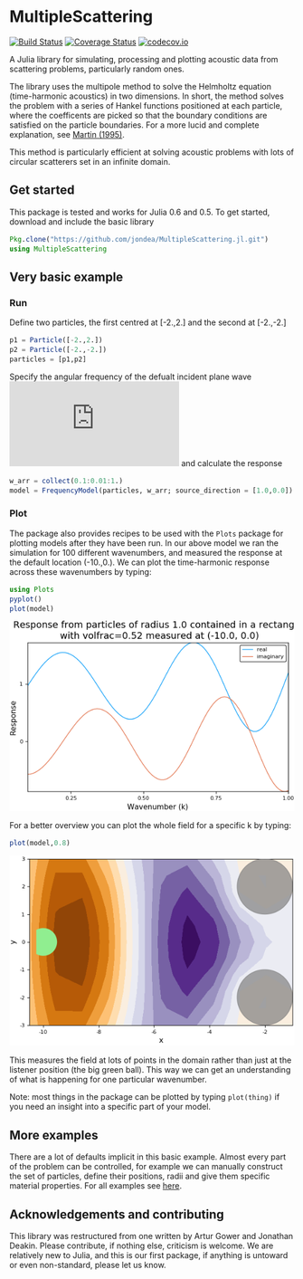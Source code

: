 # MultipleScattering

[![Build Status](https://travis-ci.org/jondea/MultipleScattering.jl.svg?branch=master)](https://travis-ci.org/jondea/MultipleScattering.jl)
[![Coverage Status](https://coveralls.io/repos/github/jondea/MultipleScattering.jl/badge.svg?branch=master)](https://coveralls.io/github/jondea/MultipleScattering.jl?branch=master)
[![codecov.io](http://codecov.io/github/jondea/MultipleScattering.jl/coverage.svg?branch=master)](http://codecov.io/github/jondea/MultipleScattering.jl?branch=master)

A Julia library for simulating, processing and plotting acoustic data from
scattering problems, particularly random ones.

The library uses the multipole method to solve the Helmholtz equation
(time-harmonic acoustics) in two dimensions.
In short, the method solves the problem with a series of Hankel functions
positioned at each particle, where the coefficents are picked so that the
boundary conditions are satisfied on the particle boundaries.
For a more lucid and complete explanation, see [Martin (1995)](https://pdfs.semanticscholar.org/8bd3/38ec62affc5c89592a9d6d13f1ee6a7d7e53.pdf).

This method is particularly efficient at solving acoustic problems with lots of
circular scatterers set in an infinite domain.

## Get started
This package is tested and works for Julia 0.6 and 0.5.
To get started, download and include the basic library
```julia
Pkg.clone("https://github.com/jondea/MultipleScattering.jl.git")
using MultipleScattering
```

## Very basic example
### Run
Define two particles, the first centred at [-2.,2.] and the second at [-2.,-2.]
```julia
p1 = Particle([-2.,2.])
p2 = Particle([-2.,-2.])
particles = [p1,p2]
```

Specify the angular frequency of the defualt incident plane wave ![incident plane wave](https://latex.codecogs.com/gif.latex?%5Cdpi%7B120%7D%20e%5E%7Bi%20%28k%20x%20-%20%5Comega%20t%29%7D) and calculate the response
```julia
w_arr = collect(0.1:0.01:1.)
model = FrequencyModel(particles, w_arr; source_direction = [1.0,0.0])
```

### Plot
The package also provides recipes to be used with the `Plots` package for
plotting models after they have been run.
In our above model we ran the simulation for 100 different wavenumbers, and
measured the response at the default location (-10.,0.).
We can plot the time-harmonic response across these wavenumbers by typing:
```julia
using Plots
pyplot()
plot(model)
```
![Plot of response against wavenumber](example/intro/plot_model.png)

For a better overview you can plot the whole field for a specific k by typing:
```julia
plot(model,0.8)
```
![Plot real part of acoustic field](example/intro/plot_field.png)

This measures the field at lots of points in the domain rather than just at the listener position (the big green ball).
This way we can get an understanding of what is happening for one particular
wavenumber.

Note: most things in the package can be plotted by typing `plot(thing)` if you
need an insight into a specific part of your model.

## More examples
There are a lot of defaults implicit in this basic example.
Almost every part of the problem can be controlled, for example we can manually
construct the set of particles, define their positions, radii and give them
specific material properties. For all examples see [here](example/README.md).

## Acknowledgements and contributing
This library was restructured from one written by Artur Gower and Jonathan
Deakin.
Please contribute, if nothing else, criticism is welcome.
We are relatively new to Julia, and this is our first package, if anything is
untoward or even non-standard, please let us know.
